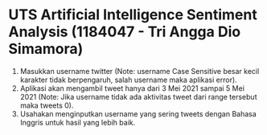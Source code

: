 # UTS Artificial Intelligence Sentiment Analysis (1184047 - Tri Angga Dio Simamora)

1. Masukkan username twitter (Note: username Case Sensitive besar kecil karakter tidak berpengaruh, salah username maka aplikasi error).
2. Aplikasi akan mengambil tweet hanya dari 3 Mei 2021 sampai 5 Mei 2021 (Note: Jika username tidak ada aktivitas tweet dari range tersebut maka tweets 0).
3. Usahakan menginputkan username yang sering tweets dengan Bahasa Inggris untuk hasil yang lebih baik.

